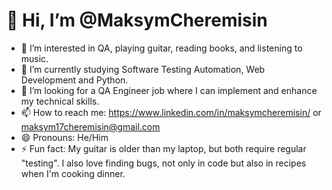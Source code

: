 # 👋 Hi, I’m @MaksymCheremisin

- 👀 I’m interested in QA, playing guitar, reading books, and listening to music.
- 🌱 I’m currently studying Software Testing Automation, Web Development and Python.
- 💞️ I’m looking for a QA Engineer job where I can implement and enhance my technical skills.
- 📫 How to reach me: https://www.linkedin.com/in/maksymcheremisin/ or maksym17cheremisin@gmail.com
- 😄 Pronouns: He/Him
- ⚡ Fun fact: My guitar is older than my laptop, but both require regular "testing". I also love finding bugs, not only in code but also in recipes when I'm cooking dinner.

<!---
MaksymCheremisin/MaksymCheremisin is a ✨ special ✨ repository because its `README.md` (this file) appears on your GitHub profile.
You can click the Preview link to take a look at your changes.
--->

